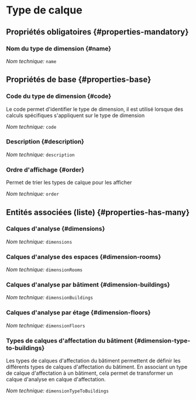 # Type de calque
<!--- THIS FILE IS GENERATED PLEASE DO NOT EDIT IT DIRECTLY --->



<OH code="dimensionType"/>




## Propriétés obligatoires {#properties-mandatory}
    
### Nom du type de dimension {#name}



*Nom technique:* ```name```
<PH code="dimensionType:name"/>

    


## Propriétés de base {#properties-base}
    
### Code du type de dimension {#code}

Le code permet d'identifier le type de dimension, il est utilisé lorsque des calculs spécifiques s'appliquent sur le type de dimension

*Nom technique:* ```code```
<PH code="dimensionType:code"/>

### Description {#description}



*Nom technique:* ```description```
<PH code="dimensionType:description"/>

### Ordre d'affichage {#order}

Permet de trier les types de calque pour les afficher

*Nom technique:* ```order```
<PH code="dimensionType:order"/>

    



## Entités associées (liste) {#properties-has-many}

### Calques d'analyse {#dimensions}



*Nom technique:* ```dimensions```
<PH code="dimensionType:dimensions"/>

### Calques d'analyse des espaces {#dimension-rooms}



*Nom technique:* ```dimensionRooms```
<PH code="dimensionType:dimensionRooms"/>

### Calques d'analyse par bâtiment {#dimension-buildings}



*Nom technique:* ```dimensionBuildings```
<PH code="dimensionType:dimensionBuildings"/>

### Calques d'analyse par étage {#dimension-floors}



*Nom technique:* ```dimensionFloors```
<PH code="dimensionType:dimensionFloors"/>

### Types de calques d'affectation du bâtiment {#dimension-type-to-buildings}

Les types de calques d'affectation du bâtiment permettent de définir les différents types de calques d'affectation du bâtiment. En associant un type de calque d'affectation à un bâtiment, cela permet de transformer un calque d'analyse en calque d'affectation.

*Nom technique:* ```dimensionTypeToBuildings```
<PH code="dimensionType:dimensionTypeToBuildings"/>





